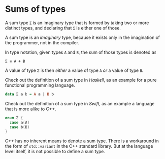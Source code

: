 # Sums of types

A sum type `Σ` is an imaginary type that is formed by taking two or
more distinct types, and declaring that `Σ` is either one of those.

A sum type is an _imaginary_ type, because it exists only in the
imagination of the programmer, not in the compiler.

In type notation, given types `A` and `B`, the sum of those types is
denoted as
```
Σ ≡ A + B
```
A value of type `Σ` is then _either_ a value of type `A` _or_ a value
of type `B`.

Check out the definition of a sum type in _Haskell_, as an example for
a pure functional programming language.
```haskell
data Σ a b = A a | B b
```

Check out the definition of a sum type in _Swift_, as an example a
language that is more alike to C++.
```swift
enum Σ {
  case a(A)
  case b(B)
}
```

C++ has no inherent means to denote a sum type. There is a workaround
in the form of `std::variant` in the C++ standard library. But at the
language level itself, it is not possible to define a sum type.
